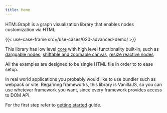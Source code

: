 ```yaml
---
title: Home
---
```


HTMLGraph is a graph visualization library that enables nodes customization via HTML.

{{< use-case-frame src=/use-cases/020-advanced-demo/ >}}

This library has low level [core](/core) with high level functionality
built-in, such as [darggable nodes](/draggable-nodes),
[shiftable and zoomable canvas](/transformable-canvas),
[resize reactive nodes](/resize-reactive-nodes)

All the examples are designed to be single HTML file in order to to ease setup.

In real world applications you probably would like to use bundler such as webpack or vite.
Regarinng frameworks, this library is VanillaJS, so you can use whetever
framework you want, since every framework provides access to DOM API.

For the first step refer to [getting started](/getting-started) guide.
